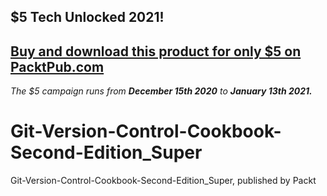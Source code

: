 ## $5 Tech Unlocked 2021!
[Buy and download this product for only $5 on PacktPub.com](https://www.packtpub.com/)
-----
*The $5 campaign         runs from __December 15th 2020__ to __January 13th 2021.__*

# Git-Version-Control-Cookbook-Second-Edition_Super
Git-Version-Control-Cookbook-Second-Edition_Super, published by Packt
